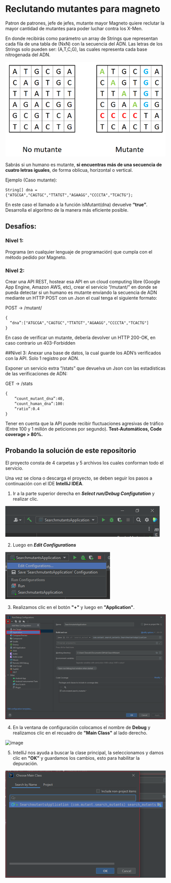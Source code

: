 # Reclutando mutantes para magneto
Patron de patrones, jefe de jefes, mutante mayor Magneto quiere reclutar la mayor cantidad de mutantes para poder luchar
contra los X-Men.


En donde recibirás como parámetro un array de Strings que representan cada fila de una tabla
de (NxN) con la secuencia del ADN. Las letras de los Strings solo pueden ser: (A,T,C,G), las
cuales representa cada base nitrogenada del ADN.

![enter image description here](https://github.com/Jonatanooki/SearchMutant/blob/main/pictures/1-planteamiento.png?raw=true)


Sabrás si un humano es mutante, **si encuentras más de una secuencia de cuatro letras
iguales**, de forma oblicua, horizontal o vertical.

Ejemplo (Caso mutante):
```
String[] dna = {"ATGCGA","CAGTGC","TTATGT","AGAAGG","CCCCTA","TCACTG"};
```
En este caso el llamado a la función isMutant(dna) devuelve **“true”**.
Desarrolla el algoritmo de la manera más eficiente posible.

## Desafíos:
### Nivel 1:
Programa (en cualquier lenguaje de programación) que cumpla con el método pedido por
Magneto.
### Nivel 2:
Crear una API REST, hostear esa API en un cloud computing libre (Google App Engine,
Amazon AWS, etc), crear el servicio “/mutant/” en donde se pueda detectar si un humano es
mutante enviando la secuencia de ADN mediante un HTTP POST con un Json el cual tenga el
siguiente formato:

POST → /mutant/
```
{
  “dna”:["ATGCGA","CAGTGC","TTATGT","AGAAGG","CCCCTA","TCACTG"]
}
```


En caso de verificar un mutante, debería devolver un HTTP 200-OK, en caso contrario un
403-Forbidden

##Nivel 3:
Anexar una base de datos, la cual guarde los ADN’s verificados con la API.
Solo 1 registro por ADN.

Exponer un servicio extra “/stats” que devuelva un Json con las estadísticas de las
verificaciones de ADN: 

GET → /stats
```
{
    “count_mutant_dna”:40,
    “count_human_dna”:100:
    “ratio”:0.4
}
```

Tener en cuenta que la API puede recibir fluctuaciones agresivas de tráfico (Entre 100 y 1
millón de peticiones por segundo).
**Test-Automáticos, Code coverage > 80%.**


## Probando la solución de este repositorio

El proyecto consta de 4 carpetas y 5 archivos los cuales conforman todo el servicio.

Una vez se clona o descarga el proyecto, se deben seguir los pasos a continuación con el IDE **IntelliJ IDEA**.

1. Ir a la parte superior derecha en ***Select run/Debug Configutation*** y realizar clic.

![IMAGEN paso1](https://github.com/Jonatanooki/SearchMutant/blob/main/pictures/2-paso1ng.png?raw=true)

2. Luego en ***Edit Configurations***

![IMAGEN paso2](https://github.com/Jonatanooki/SearchMutant/blob/main/pictures/3-paso2ng.png?raw=true)

3. Realizamos clic en el botón **"+"** y luego en **"Application"**.

![Imagen paso 3](https://github.com/Jonatanooki/SearchMutant/blob/main/pictures/4-paso3ng.png?raw=true)

4. En la ventana de configuración colocamos el nombre de **Debug** y realizamos clic en el recuadro de **"Main Class"** al lado derecho.

![image](https://user-images.githubusercontent.com/86886404/178178555-69cd86ba-b489-4c14-b3c2-b7c96e864632.png)

5. IntelliJ nos ayuda a buscar la clase principal, la seleccionamos y damos clic en **"OK"** y guardamos los cambios, esto para habilitar la depuración.

![Imagen paso 5](https://github.com/Jonatanooki/SearchMutant/blob/main/pictures/6-paso5ng.png?raw=true)


 










